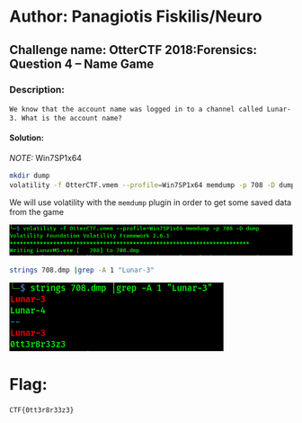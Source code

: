 # Author: Panagiotis Fiskilis/Neuro #

## Challenge name: OtterCTF 2018:Forensics: Question 4 – Name Game ##

### Description: ###

```
We know that the account name was logged in to a channel called Lunar-3. What is the account name?
```

#### Solution: ####

<i>NOTE:</i> Win7SP1x64

```bash
mkdir dump
volatility -f OtterCTF.vmem --profile=Win7SP1x64 memdump -p 708 -D dump
```

We will use volatility with the <code>memdump</code> plugin in order to get some saved data from the game

![](./Images/Flag4_dump.png)

```bash
strings 708.dmp |grep -A 1 "Lunar-3"
```

![](./Images/Flag4.png)

# Flag: #

<code>CTF{0tt3r8r33z3}</code>
